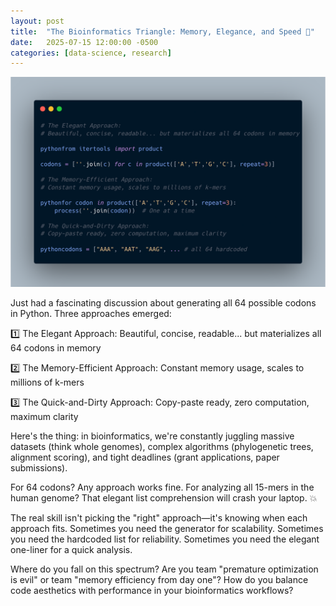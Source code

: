 ```yaml
---
layout: post
title:  "The Bioinformatics Triangle: Memory, Elegance, and Speed 🧬"
date:   2025-07-15 12:00:00 -0500
categories: [data-science, research]
---
```


![The bioinformatics triangle](/assets/images/posts/2025-07-15-the-bioinformatics-triangle.png)

Just had a fascinating discussion about generating all 64 possible codons in Python. Three approaches emerged:

1️⃣ The Elegant Approach: Beautiful, concise, readable... but materializes all 64 codons in memory

2️⃣ The Memory-Efficient Approach: Constant memory usage, scales to millions of k-mers

3️⃣ The Quick-and-Dirty Approach: Copy-paste ready, zero computation, maximum clarity

Here's the thing: in bioinformatics, we're constantly juggling massive datasets (think whole genomes), complex algorithms (phylogenetic trees, alignment scoring), and tight deadlines (grant applications, paper submissions).

For 64 codons? Any approach works fine. For analyzing all 15-mers in the human genome? That elegant list comprehension will crash your laptop. 💥

The real skill isn't picking the "right" approach—it's knowing when each approach fits. Sometimes you need the generator for scalability. Sometimes you need the hardcoded list for reliability. Sometimes you need the elegant one-liner for a quick analysis.

Where do you fall on this spectrum? Are you team "premature optimization is evil" or team "memory efficiency from day one"? How do you balance code aesthetics with performance in your bioinformatics workflows?